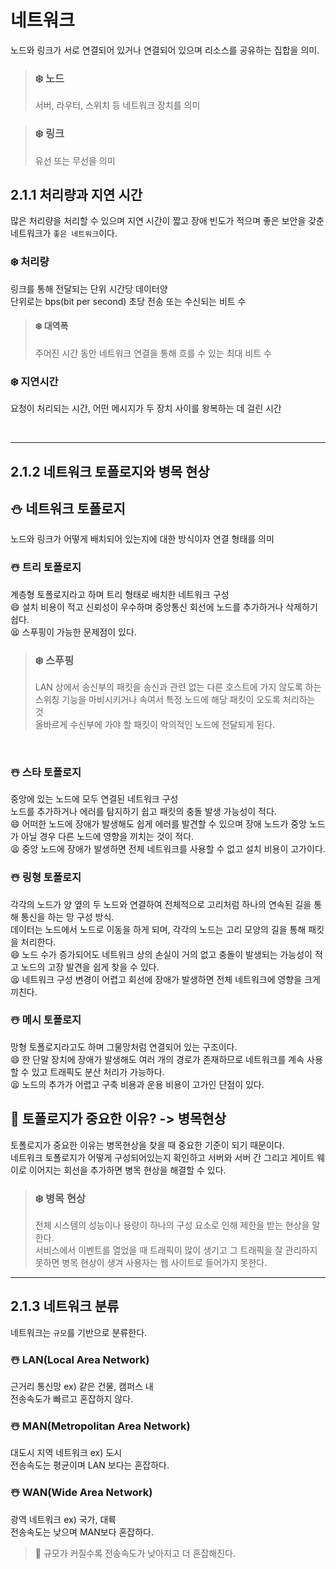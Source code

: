 # 네트워크

노드와 링크가 서로 연결되어 있거나 연결되어 있으며 리소스를 공유하는 집합을 의미.<br/>

> ### ❄️ 노드
>
> 서버, 라우터, 스위치 등 네트워크 장치를 의미

> ### ❄️ 링크
>
> 유선 또는 무선을 의미

## 2.1.1 처리량과 지연 시간

많은 처리량을 처리할 수 있으며 지연 시간이 짧고 장애 빈도가 적으며 좋은 보안을 갖춘 네트워크가 `좋은 네트워크`이다.<br/>

### ❄️ 처리량

링크를 통해 전달되는 단위 시간당 데이터양<br/>
단위로는 bps(bit per second) 초당 전송 또는 수신되는 비트 수<br/>

> #### ❄️ 대역폭
>
> 주어진 시간 동안 네트워크 연결을 통해 흐를 수 있는 최대 비트 수

### ❄️ 지연시간

요청이 처리되는 시간, 어떤 메시지가 두 장치 사이를 왕복하는 데 걸린 시간

 <br/>

---

## 2.1.2 네트워크 토폴로지와 병목 현상

## ⛄️ 네트워크 토폴로지

노드와 링크가 어떻게 배치되어 있는지에 대한 방식이자 연결 형태를 의미

### ☃️ 트리 토폴로지

계층형 토폴로지라고 하며 트리 형태로 배치한 네트워크 구성<br/>
😄 설치 비용이 적고 신뢰성이 우수하며 중앙통신 회선에 노드를 추가하거나 삭제하기 쉽다.<br/>
😫 스푸핑이 가능한 문제점이 있다.<br/>

> ### ❄️ 스푸핑
>
> LAN 상에서 송신부의 패킷을 송신과 관련 없는 다른 호스트에 가지 않도록 하는 스위칭 기능을 마비시키거나 속여서 특정 노드에 해당 패킷이 오도록 처리하는 것<br/>
> 올바르게 수신부에 가야 할 패킷이 악의적인 노드에 전달되게 된다.<br/>

<br/>

### ☃️ 스타 토폴로지

중앙에 있는 노드에 모두 연결된 네트워크 구성<br/>
노드를 추가하거나 에러를 탐지하기 쉽고 패킷의 충돌 발생 가능성이 적다.<br/>
😄 어떠한 노드에 장애가 발생해도 쉽게 에러를 발견할 수 있으며 장애 노드가 중앙 노드가 아닐 경우 다른 노드에 영향을 끼치는 것이 적다.<br/>
😫 중앙 노드에 장애가 발생하면 전체 네트워크를 사용할 수 없고 설치 비용이 고가이다.<br/>

### ☃️ 링형 토폴로지

각각의 노드가 양 옆의 두 노드와 연결하여 전체적으로 고리처럼 하나의 연속된 길을 통해 통신을 하는 망 구성 방식.<br/>
데이터는 노드에서 노드로 이동을 하게 되며, 각각의 노드는 고리 모양의 길을 통해 패킷을 처리한다.<br/>
[](https://exse.eyewated.com/pict/4259d775358b344d.gif)
😄 노드 수가 증가되어도 네트워크 상의 손실이 거의 없고 충돌이 발생되는 가능성이 적고 노드의 고장 발견을 쉽게 찾을 수 있다.<br/>
😫 네트워크 구성 변경이 어렵고 회선에 장애가 발생하면 전체 네트워크에 영향을 크게 끼친다.<br/>

### ☃️ 메시 토폴로지

망형 토폴로지라고도 하며 그물망처럼 연결되어 있는 구조이다.<br/>
😄 한 단말 장치에 장애가 발생해도 여러 개의 경로가 존재하므로 네트워크를 계속 사용할 수 있고 트래픽도 분산 처리가 가능하다.<br/>
😫 노드의 추가가 어렵고 구축 비용과 운용 비용이 고가인 단점이 있다.<br/>

## 📌 토폴로지가 중요한 이유? -> 병목현상

토폴로지가 중요한 이유는 병목현상을 찾을 때 중요한 기준이 되기 때문이다.<br/>
네트워크 토폴로지가 어떻게 구성되어있는지 확인하고 서버와 서버 간 그리고 게이트 웨이로 이어지는 회선을 추가하면 병목 현상을 해결할 수 있다.<br/>

> ### ❄️ 병목 현상
>
> 전체 시스템의 성능이나 용량이 하나의 구성 요소로 인해 제한을 받는 현상을 말한다.<br/>
> 서비스에서 이벤트를 열었을 때 트래픽이 많이 생기고 그 트래픽을 잘 관리하지 못하면 병목 현상이 생겨 사용자는 웹 사이트로 들어가지 못한다.<br/>

---

## 2.1.3 네트워크 분류

네트워크는 `규모`를 기반으로 분류한다.

### ☃️ LAN(Local Area Network)

근거리 통신망 ex) 같은 건물, 캠퍼스 내 <br/>
전송속도가 빠르고 혼잡하지 않다.

### ☃️ MAN(Metropolitan Area Network)

대도시 지역 네트워크 ex) 도시 <br/>
전송속도는 평균이며 LAN 보다는 혼잡하다.

### ☃️ WAN(Wide Area Network)

광역 네트워크 ex) 국가, 대륙 <br/>
전송속도는 낮으며 MAN보다 혼잡하다.

> 📌 규모가 커질수록 전송속도가 낮아지고 더 혼잡해진다.
